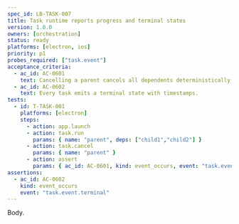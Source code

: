 ```yaml
---
spec_id: LB-TASK-007
title: Task runtime reports progress and terminal states
version: 1.0.0
owners: [orchestration]
status: ready
platforms: [electron, ios]
priority: p1
probes_required: ["task.event"]
acceptance_criteria:
  - ac_id: AC-0601
    text: Cancelling a parent cancels all dependents deterministically.
  - ac_id: AC-0602
    text: Every task emits a terminal state with timestamps.
tests:
  - id: T-TASK-001
    platforms: [electron]
    steps:
      - action: app.launch
      - action: task.run
        params: { name: "parent", deps: ["child1","child2"] }
      - action: task.cancel
        params: { name: "parent" }
      - action: assert
        params: { ac_id: AC-0601, kind: event_occurs, event: "task.event.cancelled" }
assertions:
  - ac_id: AC-0602
    kind: event_occurs
    event: "task.event.terminal"
---
```

Body.
